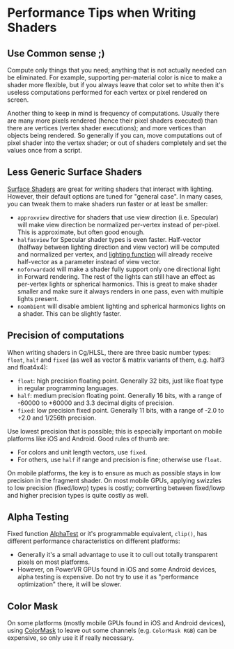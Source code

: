 Performance Tips when Writing Shaders
=====================================


Use Common sense ;)
-------------------


Compute only things that you need; anything that is not actually needed can be eliminated. For example, supporting per-material color is nice to make a shader more flexible, but if you always leave that color set to white then it's useless computations performed for each vertex or pixel rendered on screen.

Another thing to keep in mind is frequency of computations. Usually there are many more pixels rendered (hence their pixel shaders executed) than there are vertices (vertex shader executions); and more vertices than objects being rendered. So generally if you can, move computations out of pixel shader into the vertex shader; or out of shaders completely and set the values once from a script.

Less Generic Surface Shaders
----------------------------


[Surface Shaders](SL-SurfaceShaders.html) are great for writing shaders that interact with lighting. However, their default options are tuned for "general case". In many cases, you can tweak them to make shaders run faster or at least be smaller:
* `approxview` directive for shaders that use view direction (i.e. Specular) will make view direction be normalized per-vertex instead of per-pixel. This is approximate, but often good enough.
* `halfasview` for Specular shader types is even faster. Half-vector (halfway between lighting direction and view vector) will be computed and normalized per vertex, and [lighting function](SL-SurfaceShaderLighting.html) will already receive half-vector as a parameter instead of view vector.
* `noforwardadd` will make a shader fully support only one directional light in Forward rendering. The rest of the lights can still have an effect as per-vertex lights or spherical harmonics. This is great to make shader smaller and make sure it always renders in one pass, even with multiple lights present.
* `noambient` will disable ambient lighting and spherical harmonics lights on a shader. This can be slightly faster.


Precision of computations
-------------------------


When writing shaders in Cg/HLSL, there are three basic number types: `float`, `half` and `fixed` (as well as vector & matrix variants of them, e.g. half3 and float4x4):
* `float`: high precision floating point. Generally 32 bits, just like float type in regular programming languages.
* `half`: medium precision floating point. Generally 16 bits, with a range of -60000 to +60000 and 3.3 decimal digits of precision.
* `fixed`: low precision fixed point. Generally 11 bits, with a range of -2.0 to +2.0 and 1/256th precision.

Use lowest precision that is possible; this is especially important on mobile platforms like iOS and Android. Good rules of thumb are:
* For colors and unit length vectors, use `fixed`.
* For others, use `half` if range and precision is fine; otherwise use `float`.

On mobile platforms, the key is to ensure as much as possible stays in low precision in the fragment shader. On most mobile GPUs, applying swizzles to low precision (fixed/lowp) types is costly; converting between fixed/lowp and higher precision types is quite costly as well.


Alpha Testing
-------------


Fixed function [AlphaTest](SL-AlphaTest.html) or it's programmable equivalent, `clip()`, has different performance characteristics on different platforms:
* Generally it's a small advantage to use it to cull out totally transparent pixels on most platforms.
* However, on PowerVR GPUs found in iOS and some Android devices, alpha testing is expensive. Do not try to use it as "performance optimization" there, it will be slower.

Color Mask
----------


On some platforms (mostly mobile GPUs found in iOS and Android devices), using [ColorMask](SL-Pass.html) to leave out some channels (e.g. `ColorMask RGB`) can be expensive, so only use it if really necessary.
